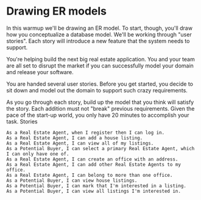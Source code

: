 Drawing ER models
==============

In this warmup we'll be drawing an ER model. To start, though, you'll draw how you conceptualize a database model. We'll be working through "user stories". Each story will introduce a new feature that the system needs to support.

You're helping build the next big real estate application. You and your team are all set to disrupt the market if you can successfully model your domain and release your software.

You are handed several user stories. Before you get started, you decide to sit down and model out the domain to support such crazy requirements.

As you go through each story, build up the model that you think will satisfy the story. Each addition must not "break" previous requirements. Given the pace of the start-up world, you only have 20 minutes to accomplish your task.
Stories

    As a Real Estate Agent, when I register then I can log in.
    As a Real Estate Agent, I can add a house listing.
    As a Real Estate Agent, I can view all of my listings.
    As a Potential Buyer, I can select a primary Real Estate Agent, which I can only have one of.
    As a Real Estate Agent, I can create an office with an address.
    As a Real Estate Agent, I can add other Real Estate Agents to my office.
    As a Real Estate Agent, I can belong to more than one office.
    As a Potential Buyer, I can view house listings.
    As a Potential Buyer, I can mark that I'm interested in a listing.
    As a Potential Buyer, I can view all listings I'm interested in.
